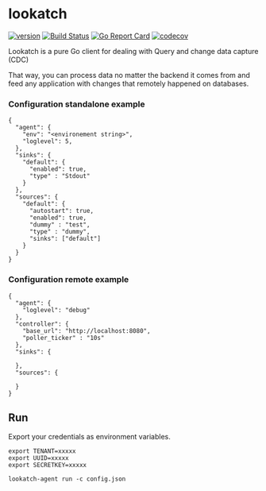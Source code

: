 # lookatch

[![version](https://img.shields.io/badge/status-alpha-orange.svg)](https://github.com/Pirionfr/**lookatch-agent**)
[![Build Status](https://travis-ci.org/Pirionfr/lookatch-agent.svg?branch=master)](https://travis-ci.org/Pirionfr/lookatch-agent)
[![Go Report Card](https://goreportcard.com/badge/github.com/Pirionfr/lookatch-agent)](https://goreportcard.com/report/github.com/Pirionfr/lookatch-agent)
[![codecov](https://codecov.io/gh/Pirionfr/lookatch-agent/branch/master/graph/badge.svg)](https://codecov.io/gh/Pirionfr/lookatch-agent)


Lookatch is a pure Go client for dealing with Query and change data capture (CDC)

That way, you can process data no matter the backend it comes from and feed any application with changes that remotely happened on databases.


### Configuration standalone example
```
{
  "agent": {
    "env": "<environement string>",
    "loglevel": 5,
  },
  "sinks": {
    "default": {
      "enabled": true,
      "type" : "Stdout"
    }
  },
  "sources": {
    "default": {
      "autostart": true,
      "enabled": true,
      "dummy" : "test",
      "type" : "dummy",
      "sinks": ["default"]
    }
  }
}
``` 

### Configuration remote example
```
{
  "agent": {
    "loglevel": "debug"
  },
  "controller": {
    "base_url": "http://localhost:8080",
    "poller_ticker" : "10s"
  },
  "sinks": {

  },
  "sources": {

  }
}

``` 

## Run

Export your credentials as environment variables.

```
export TENANT=xxxxx
export UUID=xxxxx
export SECRETKEY=xxxxx
```

```
lookatch-agent run -c config.json
```



